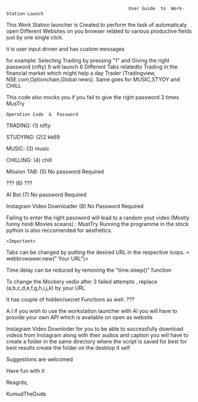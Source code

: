                                                   User Guide  to  Work-Station-Launch


This Work Station launcher is Created to perform the task of automaticaly open Different Websites on you browser related to various productive fields just by one single click. 

it is user input driven and has custom messages

for example: Selecting Trading by pressing "1" and Giving the right password (nifty) It will launch 6 Different Tabs relatedto Trading in the financial market which might help a day Trader (Tradingview, NSE.com,Optionchain,Global news).
Same goes for MUSIC,STYDY and CHILL

This code also mocks you if you fail to give the right password 3 times            MusTry

    Operation Code  &  Password   
   
TRADING:      (1)          nifty

STUDYING:      (2)2         kk69

MUSIC:          (3)        music

CHILLING:        (4)       chill  

MIssion TAB:      (5)      No password Required

???                (6)     ???  

AI Bot               (7)  No password Required

Instagram Video Downloader (8) No Password Required

Failing to enter the right password will lead to a random yout video (Mostly funny hindi Movies sceans) :     MustTry
Running the programme in the stock python is also reccomended for aesthetics.
 
    <Important>
             
Tabs can be changed by putting the desired URL in the respective loops.  < webbrowawer.new(" Your URL")>


Time delay can be reduced by removing the "time.sleep()" function


To change the Mockery vedio after 3 failed attempts , replace (a,b,c,d,e,f,g,h,i,j,k) by your URL


It has couple of hidden/secret Functions as well. ???

A.I 
if you wish to use the workstation launcher with AI you will have to provide your own API which is available on open as website

Instagram Video Downloder
for you to be able to successfully download videos from Instagram along with their audios and caption you will have to create a folder in the same directory where the script is saved for best for best results create the folder on the desktop it self



Suggestions are welcomed

Have fun with it

Reagrds,

KumudTheDude





